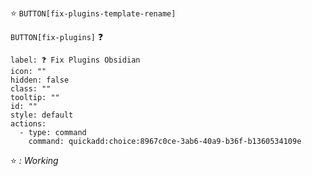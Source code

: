 ⭐ `BUTTON[fix-plugins-template-rename]`


`BUTTON[fix-plugins]` ❓

```meta-bind-button
label: ❓ Fix Plugins Obsidian
icon: ""
hidden: false
class: ""
tooltip: ""
id: ""
style: default
actions:
  - type: command
    command: quickadd:choice:8967c0ce-3ab6-40a9-b36f-b1360534109e

```

⭐ *: Working*